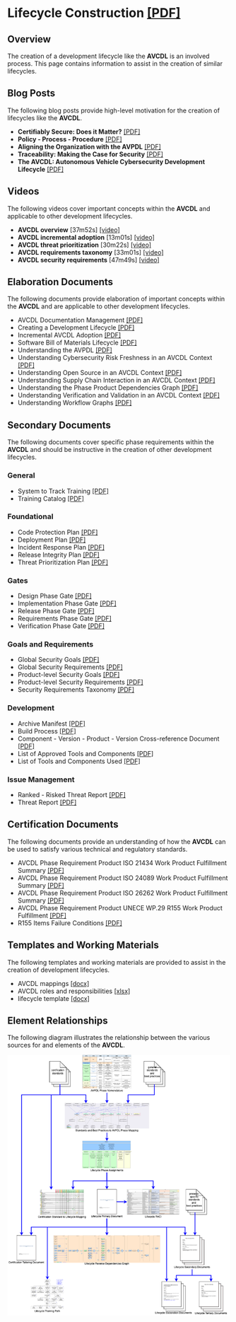 # Lifecycle Construction [[PDF]](./lifecycle%20construction.pdf)

## Overview

The creation of a development lifecycle like the **AVCDL** is an involved process. This page contains information to assist in the creation of similar lifecycles.

## Blog Posts

The following blog posts provide high-level motivation for the creation of lifecycles like the **AVCDL**.

- **Certifiably Secure: Does it Matter?** [[PDF]](./blog_posts/certifiably%20secure%20-%20does%20it%20matter.pdf)
- **Policy - Process - Procedure** [[PDF]](./blog_posts/policy%20-%20process%20-%20procedure%20-%20whats%20in%20a%20name.pdf)
- **Aligning the Organization with the AVPDL** [[PDF]](./blog_posts/aligning%20the%20organization%20with%20the%20AVPDL.pdf)
- **Traceability: Making the Case for Security** [[PDF]](./blog_posts/traceability%20-%20making%20the%20case%20for%20certification.pdf)
- **The AVCDL: Autonomous Vehicle Cybersecurity Development Lifecycle** [[PDF]](./blog_posts/AVCDL%20-%20the%20autonomous%20vehicle%20cybersecurity%20development%20lifecycle.pdf)

## Videos

The following videos cover important concepts within the **AVCDL** and applicable to other development lifecycles.

- **AVCDL overview** [37m52s] [[video]](https://youtu.be/AQiNcstp5bM)
- **AVCDL incremental adoption** [13m01s] [[video]](https://youtu.be/gA5rflBB8EM)
- **AVCDL threat prioritization** [30m22s] [[video]](https://youtu.be/Km5bK6ou-8I)
- **AVCDL requirements taxonomy** [33m01s] [[video]](https://youtu.be/5xYIe0z-brI)
- **AVCDL security requirements** [47m49s] [[video]](https://youtu.be/QASGnIHdrOQ)

## Elaboration Documents

The following documents provide elaboration of important concepts within the **AVCDL** and are applicable to other development lifecycles.

- AVCDL Documentation Management [[PDF]](../distribution/reference_documents/elaboration_documents/AVCDL%20Documentation%20Management.pdf)
- Creating a Development Lifecycle [[PDF]](../distribution/reference_documents/elaboration_documents/Creating%20a%20Development%20Lifecycle.pdf)
- Incremental AVCDL Adoption [[PDF]](../distribution/reference_documents/elaboration_documents/Incremental%20AVCDL%20Adoption.pdf)
- Software Bill of Materials Lifecycle [[PDF]](../distribution/reference_documents/elaboration_documents/Software%20Bill%20of%20Materials%20Lifecycle.pdf)
- Understanding the AVPDL [[PDF]](../distribution/reference_documents/elaboration_documents/Understanding%20the%20AVPDL.pdf)
- Understanding Cybersecurity Risk Freshness in an AVCDL Context [[PDF]](../distribution/reference_documents/elaboration_documents/Understanding%20Cybersecurity%20Risk%20Freshness%20in%20an%20AVCDL%20Context.pdf)
- Understanding Open Source in an AVCDL Context [[PDF]](../distribution/reference_documents/elaboration_documents/Understanding%20Open%20Source%20in%20an%20AVCDL%20Context.pdf)
- Understanding Supply Chain Interaction in an AVCDL Context [[PDF]](../distribution/reference_documents/elaboration_documents/Understanding%20Supply%20Chain%20Interaction%20in%20an%20AVCDL%20Context.pdf)
- Understanding the Phase Product Dependencies Graph [[PDF]](../distribution/reference_documents/elaboration_documents/Understanding%20the%20Phase%20Product%20Dependencies%20Graph.pdf)
- Understanding Verification and Validation in an AVCDL Context [[PDF]](../distribution/reference_documents/elaboration_documents/Understanding%20Verification%20and%20Validation%20in%20an%20AVCDL%20Context.pdf)
- Understanding Workflow Graphs [[PDF]](../distribution/reference_documents/elaboration_documents/Understanding%20Workflow%20Graphs.pdf)

## Secondary Documents

The following documents cover specific phase requirements within the **AVCDL** and should be instructive in the creation of other development lifecycles.

### General

- System to Track Training [[PDF]](../distribution/reference_documents/secondary_documents/System%20to%20Track%20Training.pdf)
- Training Catalog [[PDF]](../distribution/reference_documents/secondary_documents/Training%20Catalog.pdf)

### Foundational

- Code Protection Plan [[PDF]](../distribution/reference_documents/secondary_documents/Code%20Protection%20Plan.pdf)
- Deployment Plan [[PDF]](../distribution/reference_documents/secondary_documents/Deployment%20Plan.pdf)
- Incident Response Plan [[PDF]](../distribution/reference_documents/secondary_documents/Incident%20Response%20Plan.pdf)
- Release Integrity Plan [[PDF]](../distribution/reference_documents/secondary_documents/Release%20Integrity%20Plan.pdf)
- Threat Prioritization Plan [[PDF]](../distribution/reference_documents/secondary_documents/Threat%20Prioritization%20Plan.pdf)

### Gates

- Design Phase Gate [[PDF]](../distribution/reference_documents/secondary_documents/Design%20Phase%20Gate.pdf)
- Implementation Phase Gate [[PDF]](../distribution/reference_documents/secondary_documents/Implementation%20Phase%20Gate.pdf)
- Release Phase Gate [[PDF]](../distribution/reference_documents/secondary_documents/Release%20Phase%20Gate.pdf)
- Requirements Phase Gate [[PDF]](../distribution/reference_documents/secondary_documents/Requirements%20Phase%20Gate.pdf)
- Verification Phase Gate [[PDF]](../distribution/reference_documents/secondary_documents/Verification%20Phase%20Gate.pdf)

### Goals and Requirements

- Global Security Goals [[PDF]](../distribution/reference_documents/secondary_documents/Global%20Security%20Goals.pdf)
- Global Security Requirements [[PDF]](../distribution/reference_documents/secondary_documents/Global%20Security%20Requirements.pdf)
- Product-level Security Goals [[PDF]](../distribution/reference_documents/secondary_documents/Product-level%20Security%20Goals.pdf)
- Product-level Security Requirements [[PDF]](../distribution/reference_documents/secondary_documents/Product-level%20Security%20Requirements.pdf)
- Security Requirements Taxonomy [[PDF]](../distribution/reference_documents/secondary_documents/Security%20Requirements%20Taxonomy.pdf)

### Development

- Archive Manifest [[PDF]](../distribution/reference_documents/secondary_documents/Archive%20Manifest.pdf)
- Build Process [[PDF]](../distribution/reference_documents/secondary_documents/Build%20Process.pdf)
- Component - Version - Product - Version Cross-reference Document [[PDF]](../distribution/reference_documents/secondary_documents/Component%20-%20Version%20-%20Product%20-%20Version%20Cross-reference%20Document.pdf)
- List of Approved Tools and Components [[PDF]](../distribution/reference_documents/secondary_documents/List%20of%20Approved%20Tools%20and%20Components.pdf)
- List of Tools and Components Used [[PDF]](../distribution/reference_documents/secondary_documents/List%20of%20Tools%20and%20Components%20Used.pdf)

### Issue Management

- Ranked - Risked Threat Report [[PDF]](../distribution/reference_documents/secondary_documents/Ranked%20-%20Risked%20Threat%20Report.pdf)
- Threat Report [[PDF]](../distribution/reference_documents/secondary_documents/Threat%20Report.pdf)

## Certification Documents

The following documents provide an understanding of how the **AVCDL** can be used to satisfy various technical and regulatory standards.

- AVCDL Phase Requirement Product ISO 21434 Work Product Fulfillment Summary [[PDF]](../distribution/reference_documents/certification_documents/AVCDL%20Phase%20Requirement%20Product%20ISO%2021434%20Work%20Product%20Fulfillment%20Summary.pdf)
- AVCDL Phase Requirement Product ISO 24089 Work Product Fulfillment Summary [[PDF]](../distribution/reference_documents/certification_documents/AVCDL%20Phase%20Requirement%20Product%20ISO%2024089%20Work%20Product%20Fulfillment%20Summary.pdf)
- AVCDL Phase Requirement Product ISO 26262 Work Product Fulfillment Summary [[PDF]](../distribution/reference_documents/certification_documents/AVCDL%20Phase%20Requirement%20Product%20ISO%2026262%20Work%20Product%20Fulfillment%20Summary.pdf)
- AVCDL Phase Requirement Product UNECE WP.29 R155 Work Product Fulfillment [[PDF]](../distribution/reference_documents/certification_documents/AVCDL%20Phase%20Requirement%20Product%20UNECE%20WP.29%20R155%20Work%20Product%20Fulfillment.pdf)
- R155 Items Failure Conditions [[PDF]](../distribution/reference_documents/certification_documents/R155%20Items%20Failure%20Conditions.pdf)

## Templates and Working Materials

The following templates and working materials are provided to assist in the creation of development lifecycles.

- AVCDL mappings [[docx]](../distribution/reference_documents/working_material/AVCDL%20mappings.xlsx)
- AVCDL roles and responsibilities [[xlsx]](../distribution/reference_documents/working_material/AVCDL%20roles%20and%20responsibilities.xlsx)
- lifecycle template [[docx]](../distribution/reference_documents/templates/lifecycle%20template/lifecycle%20template.docx)

## Element Relationships

The following diagram illustrates the relationship between the various sources for and elements of the **AVCDL**.

![lifecycle creation flow](../source/reference_documents/misc/images/processed/lifecycle%20creation%20flow.png)

